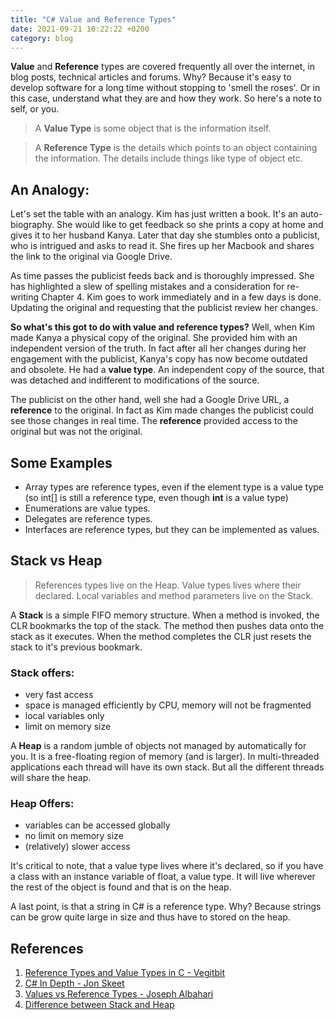 ```yaml
---
title: "C# Value and Reference Types"
date: 2021-09-21 10:22:22 +0200
category: blog 
---
```


**Value** and **Reference** types are covered frequently all over the internet, in blog posts, technical articles and forums. Why? Because it's easy to develop software for a long time without stopping to 'smell the roses'. Or in this case, understand what they are and how they work. So here's a note to self, or you.

> A **Value Type** is some object that is the information itself.

> A **Reference Type** is the details which points to an object containing the information. The details include things like type of object etc.

## An Analogy:

Let's set the table with an analogy. Kim has just written a book. It's an auto-biography. She would like to get feedback so she prints a copy at home and gives it to her husband Kanya. Later that day she stumbles onto a publicist, who is intrigued and asks to read it. She fires up her Macbook and shares the link to the original via Google Drive.

As time passes the publicist feeds back and is thoroughly impressed. She has highlighted a slew of spelling mistakes and a consideration for re-writing Chapter 4. Kim goes to work immediately and in a few days is done. Updating the original and requesting that the publicist review her changes.

**So what's this got to do with value and reference types?**
Well, when Kim made Kanya a physical copy of the original. She provided him with an independent version of the truth. In fact after all her changes during her engagement with the publicist, Kanya's copy has now become outdated and obsolete. He had a **value type**. An independent copy of the source, that was detached and indifferent to modifications of the source.

The publicist on the other hand, well she had a Google Drive URL, a **reference** to the original. In fact as Kim made changes the publicist could see those changes in real time. The **reference** provided access to the original but was not the original.

## Some Examples

- Array types are reference types, even if the element type is a value type (so int[] is still a reference type, even though **int** is a value type)
- Enumerations are value types.
- Delegates are reference types.
- Interfaces are reference types, but they can be implemented as values.

## Stack vs Heap

> References types live on the Heap.
> Value types lives where their declared.
> Local variables and method parameters live on the Stack.

A **Stack** is a simple FIFO memory structure. When a method is invoked, the CLR bookmarks the top of the stack. The method then pushes data onto the stack as it executes. When the method completes the CLR just resets the stack to it's previous bookmark.

### Stack offers:

- very fast access
- space is managed efficiently by CPU, memory will not be fragmented
- local variables only
- limit on memory size

A **Heap** is a random jumble of objects not managed by automatically for you. It is a free-floating region of memory (and is larger). In multi-threaded applications each thread will have its own stack. But all the different threads will share the heap.

### Heap Offers:

- variables can be accessed globally
- no limit on memory size
- (relatively) slower access

It's critical to note, that a value type lives where it's declared, so if you have a class with an instance variable of float, a value type. It will live wherever the rest of the object is found and that is on the heap.

A last point, is that a string in C# is a reference type. Why? Because strings can be grow quite large in size and thus have to stored on the heap.

## References

1. [Reference Types and Value Types in C - Vegitbit](https://vegibit.com/reference-types-and-value-types-in-c/)
2. [C# In Depth - Jon Skeet](https://csharpindepth.com/)
3. [Values vs Reference Types - Joseph Albahari](http://www.albahari.com/valuevsreftypes.aspx)
4. [Difference between Stack and Heap](https://www.programmerinterview.com/data-structures/difference-between-stack-and-heap/)
